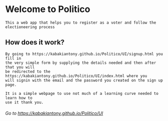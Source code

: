 # Welcome to Politico

    This a web app that helps you to register as a voter and follow the electioneering process

## How does it work?

    By going to https://kabakiantony.github.io/Politico/UI/signup.html you fill in 
    the very simple form by supplying the details needed and then after that you will
    be redirected to the https://kabakiantony.github.io/Politico/UI/index.html where you
    will signin with the email and the password you created on the sign up page.

    It is a simple webpage to use not much of a learning curve needed to learn how to
    use it thank you.


###### Go to https://kabakiantony.github.io/Politico/UI